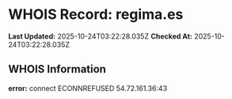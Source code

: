 # WHOIS Record: regima.es

**Last Updated:** 2025-10-24T03:22:28.035Z
**Checked At:** 2025-10-24T03:22:28.035Z

## WHOIS Information

**error:** connect ECONNREFUSED 54.72.161.36:43

